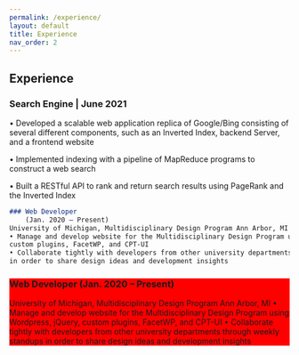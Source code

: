 ```yaml
---
permalink: /experience/
layout: default
title: Experience
nav_order: 2
---
```

## Experience

### Search Engine | June 2021
• Developed a scalable web application replica of Google/Bing consisting of several different components,
such as an Inverted Index, backend Server, and a frontend website

• Implemented indexing with a pipeline of MapReduce programs to construct a web search

• Built a RESTful API to rank and return search results using PageRank and the Inverted Index


```md
### Web Developer
    (Jan. 2020 – Present)
University of Michigan, Multidisciplinary Design Program Ann Arbor, MI
• Manage and develop website for the Multidisciplinary Design Program using Wordpress, jQuery,
custom plugins, FacetWP, and CPT-UI
• Collaborate tightly with developers from other university departments through weekly standups
in order to share design ideas and development insights
```

<div style="background-color: red">

### Web Developer (Jan. 2020 – Present)
University of Michigan, Multidisciplinary Design Program Ann Arbor, MI
• Manage and develop website for the Multidisciplinary Design Program using Wordpress, jQuery,
custom plugins, FacetWP, and CPT-UI
• Collaborate tightly with developers from other university departments through weekly standups
in order to share design ideas and development insights

</div>